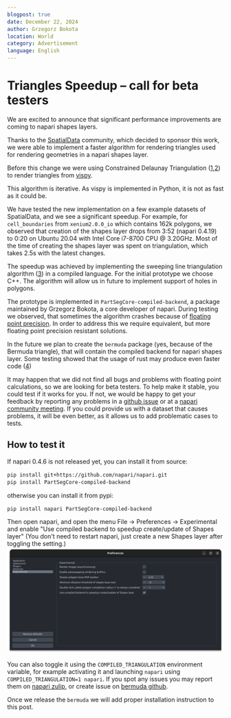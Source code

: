 ```yaml
---
blogpost: true
date: December 22, 2024
author: Grzegorz Bokota
location: World
category: Advertisement
language: English
---
```


# Triangles Speedup – call for beta testers

We are excited to announce that significant performance improvements are coming to napari shapes layers. 

Thanks to the [SpatialData](https://spatialdata.scverse.org/) community, which decided to sponsor this work, we were able to implement a faster algorithm for rendering triangles used for rendering geometries in a napari shapes layer.

Before this change we were using Constrained Delaunay Triangulation ([1](https://doi.org/10.1007/BF01553881),[2](https://www.cs.jhu.edu/~misha/Spring16/Chew87.pdf)) to render triangles from [vispy](https://vispy.org/).

This algorithm is iterative. As vispy is implemented in Python, it is not as fast as it could be. 


We have tested the new implementation on a few example datasets of SpatialData, and we see a significant speedup. For example, for `cell_boundaries` from `xenium2.0.0_io` which contains 162k polygons,
we observed that creation of the shapes layer drops from 3:52 (napari 0.4.19) to 0:20 on Ubuntu 20.04 with Intel Core i7-8700 CPU @ 3.20GHz.
Most of the time of creating the shapes layer was spent on triangulation, which takes 2.5s with the latest changes.

The speedup was achieved by implementing the sweeping line triangulation algorithm ([3](https://doi.org/10.1007/978-3-540-77974-2)) in a compiled language. For the initial prototype we choose C++. The algorithm will allow us in future to implement support of holes in polygons.

The prototype is implemented in `PartSegCore-compiled-backend`, a package maintained by Grzegorz Bokota, a core developer of napari.
During testing we observed, that sometimes the algorithm crashes because of [floating point precision](https://learn.microsoft.com/en-us/cpp/build/why-floating-point-numbers-may-lose-precision?view=msvc-170). 
In order to address this we require equivalent, but more floating point precision resistant solutions.

In the future we plan to create the `bermuda` package (yes, because of the Bermuda triangle), that will contain the compiled backend for napari shapes layer.
Some testing showed that the usage of rust may produce even faster code ([4](https://github.com/napari/bermuda/pull/1))


It may happen that we did not find all bugs and problems with floating point calculations, so we are looking for beta testers.
To help make it stable, you could test if it works for you. If not, we would be happy to get your feedback by reporting any problems in a [github issue](https://github.com/napari/napari/issues) or at a [napari community meeting](https://napari.org/dev/community/meeting_schedule.html). If you could provide us with a dataset that causes problems, it will be even better, as it allows us to add problematic cases to tests.


## How to test it

If napari 0.4.6 is not released yet, you can install it from source:

```bash
pip install git+https://github.com/napari/napari.git
pip install PartSegCore-compiled-backend
``` 
otherwise you can install it from pypi:

```bash
pip install napari PartSegCore-compiled-backend
```

Then open napari, and open the menu File → Preferences → Experimental and enable "Use compiled backend to speedup create/update of Shapes layer"
(You don't need to restart napari, just create a new Shapes layer after toggling the setting.)
![Experimental settings](images/speedup_triangulate_shapes.png)

You can also toggle it using the `COMPILED_TRIANGULATION` environment variable, for example activating it and launching `napari` using `COMPILED_TRIANGULATION=1 napari`.
If you spot any issues you may report them on [napari zulip](https://napari.zulipchat.com/), or create issue on [bermuda github](https:/github.com/bermuda/napari/issues).


Once we release the `bermuda` we will add proper installation instruction to this post.